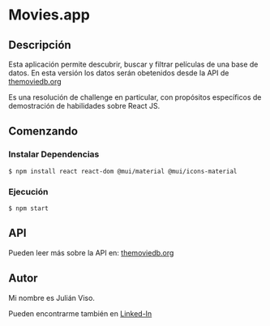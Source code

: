 # Movies.app

## Descripción
Esta aplicación permite descubrir, buscar y filtrar películas de una base de datos. En esta versión los datos serán obetenidos desde la API de [themoviedb.org](https://developers.themoviedb.org/3)

Es una resolución de challenge en particular, con propósitos específicos de demostración de habilidades sobre React JS.

## Comenzando

### Instalar Dependencias
```shell
$ npm install react react-dom @mui/material @mui/icons-material
```

### Ejecución
```shell
$ npm start
```

## API
Pueden leer más sobre la API en: [themoviedb.org](https://developers.themoviedb.org/3)

## Autor
Mi nombre es Julián Viso.

Pueden encontrarme también en [Linked-In](https://www.linkedin.com/in/julian-viso/)